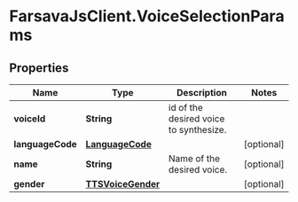 # FarsavaJsClient.VoiceSelectionParams

## Properties

Name | Type | Description | Notes
------------ | ------------- | ------------- | -------------
**voiceId** | **String** | id of the desired voice to synthesize.  | 
**languageCode** | [**LanguageCode**](LanguageCode.md) |  | [optional] 
**name** | **String** | Name of the desired voice. | [optional] 
**gender** | [**TTSVoiceGender**](TTSVoiceGender.md) |  | [optional] 


